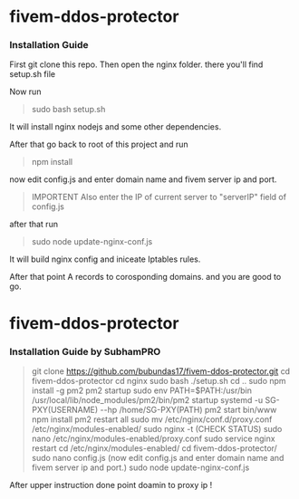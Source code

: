 # fivem-ddos-protector

### Installation Guide

First git clone this repo.
Then open the nginx folder.
there you'll find setup.sh file

Now run
> sudo bash setup.sh

It will install nginx nodejs and some other dependencies.

After that go back to root of this project and run 
> npm install

now edit config.js and enter domain name and fivem server ip and port. 

> IMPORTENT 
Also enter the IP of current server to "serverIP" field of config.js

after that run
> sudo node update-nginx-conf.js

It will build nginx config and iniceate Iptables rules.

After that point A records to corosponding domains. 
and you are good to go.

# fivem-ddos-protector

### Installation Guide by SubhamPRO

> git clone https://github.com/bubundas17/fivem-ddos-protector.git
> cd fivem-ddos-protector
> cd nginx
> sudo bash ./setup.sh
> cd ..
> sudo npm install -g pm2
> pm2 startup
> sudo env PATH=$PATH:/usr/bin /usr/local/lib/node_modules/pm2/bin/pm2 startup systemd -u SG-PXY(USERNAME) --hp /home/SG-PXY(PATH)
> pm2 start bin/www
> npm install
> pm2 restart all
> sudo mv /etc/nginx/conf.d/proxy.conf /etc/nginx/modules-enabled/
> sudo nginx -t (CHECK STATUS)
> sudo nano /etc/nginx/modules-enabled/proxy.conf
> sudo service nginx restart
> cd /etc/nginx/modules-enabled/
> cd fivem-ddos-protector/
> sudo nano config.js (now edit config.js and enter domain name and fivem server ip and port.)
> sudo node update-nginx-conf.js


After upper instruction done point doamin to proxy ip !
